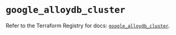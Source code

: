 # `google_alloydb_cluster`

Refer to the Terraform Registry for docs: [`google_alloydb_cluster`](https://registry.terraform.io/providers/hashicorp/google/6.9.0/docs/resources/alloydb_cluster).
